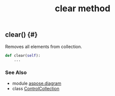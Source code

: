 ﻿---
title: clear method
second_title: Aspose.Diagram for Python via .NET API References
description: 
type: docs
weight: 30
url: /python-net/aspose.diagram/controlcollection/clear/
is_root: false
---

## clear() {#}

Removes all elements from collection.



```python
def clear(self):
    ...
```





### See Also
* module [aspose.diagram](../../)
* class [ControlCollection](/diagram/python-net/aspose.diagram/controlcollection)
